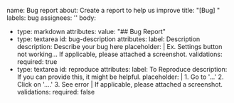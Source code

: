name: Bug report
about: Create a report to help us improve
title: "[Bug] "
labels: bug
assignees: ''
body:
  - type: markdown
    attributes:
      value: "## Bug Report"
  - type: textarea
    id: bug-description
    attributes:
      label: Description
      description: Describe your bug here
      placeholder: |
          Ex. Settings button not working...
          If applicable, please attached a screenshot.
    validations:
      required: true
  - type: textarea
    id: reproduce
    attributes:
      label: To Reproduce
      description: If you can provide this, it might be helpful.
      placeholder: |
        1. Go to '...'
        2. Click on '....'
        3. See error |
        If applicable, please attached a screenshot.
    validations:
      required: false
